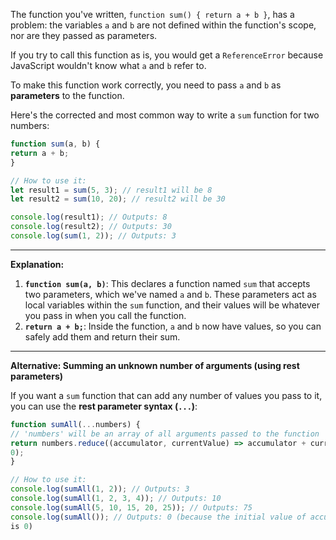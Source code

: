 The function you've written, `function sum() { return a + b }`, has a problem:
the variables `a` and `b` are not defined within the function's scope, nor are
they passed as parameters.

If you try to call this function as is, you would get a `ReferenceError` because
JavaScript wouldn't know what `a` and `b` refer to.

To make this function work correctly, you need to pass `a` and `b` as
**parameters** to the function.

Here's the corrected and most common way to write a `sum` function for two
numbers:

```javascript
function sum(a, b) {
return a + b;
}

// How to use it:
let result1 = sum(5, 3); // result1 will be 8
let result2 = sum(10, 20); // result2 will be 30

console.log(result1); // Outputs: 8
console.log(result2); // Outputs: 30
console.log(sum(1, 2)); // Outputs: 3
```

---

**Explanation:**

1. **`function sum(a, b)`**: This declares a function named `sum` that accepts
two parameters, which we've named `a` and `b`. These parameters act as local
variables within the `sum` function, and their values will be whatever you pass
in when you call the function.
2. **`return a + b;`**: Inside the function, `a` and `b` now have values, so you
can safely add them and return their sum.

---

**Alternative: Summing an unknown number of arguments (using rest parameters)**

If you want a `sum` function that can add any number of values you pass to it,
you can use the **rest parameter syntax (`...`)**:

```javascript
function sumAll(...numbers) {
// 'numbers' will be an array of all arguments passed to the function
return numbers.reduce((accumulator, currentValue) => accumulator + currentValue,
0);
}

// How to use it:
console.log(sumAll(1, 2)); // Outputs: 3
console.log(sumAll(1, 2, 3, 4)); // Outputs: 10
console.log(sumAll(5, 10, 15, 20, 25)); // Outputs: 75
console.log(sumAll()); // Outputs: 0 (because the initial value of accumulator
is 0)
```